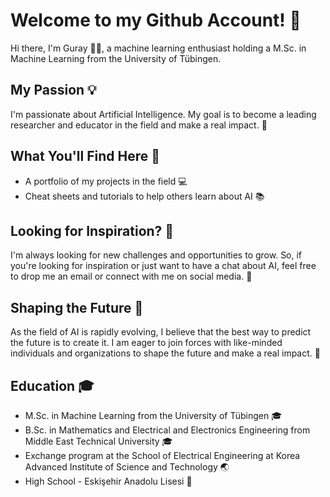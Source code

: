 # Welcome to my Github Account! 🚀

Hi there, I'm Guray 🙋‍♂️, a machine learning enthusiast holding a M.Sc. in Machine Learning from the University of Tübingen.

## My Passion 💡
I'm passionate about Artificial Intelligence. My goal is to become a leading researcher and educator in the field and make a real impact. 🚀

## What You'll Find Here 🔎
- A portfolio of my projects in the field 💻
- Cheat sheets and tutorials to help others learn about AI 📚

## Looking for Inspiration? 🤔
I'm always looking for new challenges and opportunities to grow. So, if you're looking for inspiration or just want to have a chat about AI, feel free to drop me an email or connect with me on social media. 💬

## Shaping the Future 🔮
As the field of AI is rapidly evolving, I believe that the best way to predict the future is to create it. I am eager to join forces with like-minded individuals and organizations to shape the future and make a real impact. 🌟

## Education 🎓
- M.Sc. in Machine Learning from the University of Tübingen 🎓
- B.Sc. in Mathematics and Electrical and Electronics Engineering from Middle East Technical University 🎓
- Exchange program at the School of Electrical Engineering at Korea Advanced Institute of Science and Technology 🌏
- High School - Eskişehir Anadolu Lisesi 🏫
